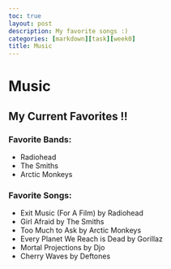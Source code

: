 ```yaml
---
toc: true
layout: post
description: My favorite songs :)
categories: [markdown][task][week0]
title: Music 
---
```

# Music 

## My Current Favorites !!

 ### Favorite Bands:
 - Radiohead
 - The Smiths
 - Arctic Monkeys
 
 ### Favorite Songs: 
 - Exit Music (For A Film) by Radiohead
 - Girl Afraid by The Smiths
 - Too Much to Ask by Arctic Monkeys
 - Every Planet We Reach is Dead by Gorillaz
 - Mortal Projections by Djo
 - Cherry Waves by Deftones

